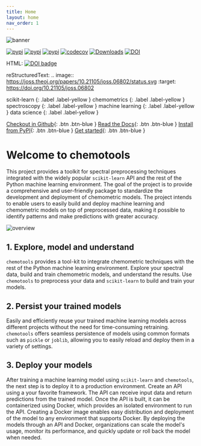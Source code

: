```yaml
---
title: Home
layout: home
nav_order: 1
---
```


![banner](assets/images/logo_pixel.png)

[![pypi](https://img.shields.io/pypi/v/chemotools)](https://pypi.org/project/chemotools)
[![pypi](https://img.shields.io/pypi/pyversions/chemotools)](https://pypi.org/project/chemotools)
[![pypi](https://img.shields.io/pypi/l/chemotools)](https://github.com/paucablop/chemotools/blob/main/LICENSE)
[![codecov](https://codecov.io/github/paucablop/chemotools/branch/main/graph/badge.svg?token=D7JUJM89LN)](https://codecov.io/github/paucablop/chemotools)
[![Downloads](https://static.pepy.tech/badge/chemotools)](https://pepy.tech/project/chemotools)
[![DOI](https://joss.theoj.org/papers/10.21105/joss.06802/status.svg)](https://doi.org/10.21105/joss.06802)

HTML:
<a style="border-width:0" href="https://doi.org/10.21105/joss.06802">
  <img src="https://joss.theoj.org/papers/10.21105/joss.06802/status.svg" alt="DOI badge" >
</a>

reStructuredText:
.. image:: https://joss.theoj.org/papers/10.21105/joss.06802/status.svg
   :target: https://doi.org/10.21105/joss.06802

scikit-learn 
{: .label .label-yellow } 
chemometrics 
{: .label .label-yellow } 
spectroscopy 
{: .label .label-yellow } 
machine learning 
{: .label .label-yellow } 
data science 
{: .label .label-yellow } 


[Checkout in Github](https://github.com/paucablop/chemotools){: .btn .btn-blue }
[Read the Docs](https://paucablop.github.io/chemotools/docs/){: .btn .btn-blue }
[Install from PyPI](https://pypi.org/project/chemotools/){: .btn .btn-blue }
[Get started](https://paucablop.github.io/chemotools/get-started/){: .btn .btn-blue }

# __Welcome to chemotools__

This project provides a toolkit for spectral preprocessing techniques integrated with the widely popular ```scikit-learn``` API and the rest of the Python machine learning environment. The goal of the project is to provide a comprehensive and user-friendly package to standardize the development and deployment of chemometric models. The project intends to enable users to easily build and deploy machine learning and chemometric models on top of preprocessed data, making it possible to identify patterns and make predictions with greater accuracy.

![overview](assets/images/overview.png)

## __1. Explore, model and understand__
```chemotools``` provides a tool-kit to integrate chemometric techniques with the rest of the Python machine learning environment. Explore your spectral data, build and train chemometric models, and understand the results. Use ```chemotools``` to preprocess your data and ```scikit-learn``` to build and train your models. 


## __2. Persist your trained models__
Easily and efficiently reuse your trained machine learning models across different projects without the need for time-consuming retraining. ```chemotools``` offers seamless persistence of models using common formats such as ```pickle``` or ```joblib```, allowing you to easily reload and deploy them in a variety of settings.

## __3. Deploy your models__
After training a machine learning model using ```scikit-learn``` and ```chemotools```, the next step is to deploy it to a production environment. Create an API using a your favorite framework. The API can receive input data and return predictions from the trained model. Once the API is built, it can be containerized using Docker, which provides an isolated environment to run the API. Creating a Docker image enables easy distribution and deployment of the model to any environment that supports Docker. By deploying the models through an API and Docker, organizations can scale the model's usage, monitor its performance, and quickly update or roll back the model when needed.
